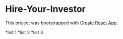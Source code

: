 # Hire-Your-Investor

This project was bootstrapped with [Create React App](https://github.com/facebook/create-react-app).

*list 1
*list 2
*list 3